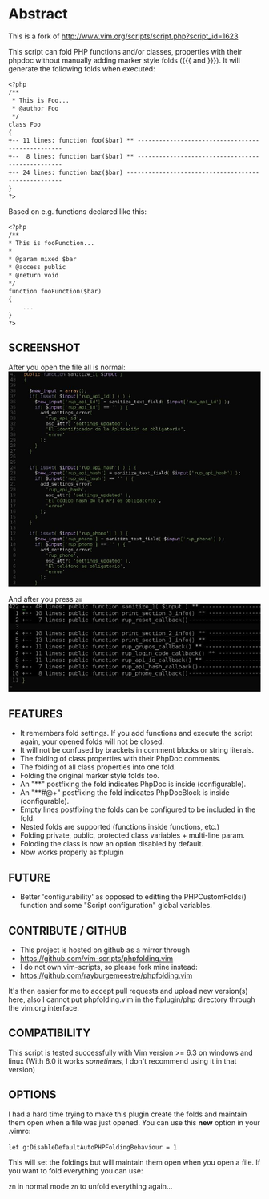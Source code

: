 Abstract
===============

This is a fork of http://www.vim.org/scripts/script.php?script_id=1623

This script can fold PHP functions and/or classes, properties with their phpdoc
without manually adding marker style folds ({{{ and }}}). 
It will generate the following folds when executed:

```
<?php
/**
 * This is Foo...
 * @author Foo
 */
class Foo 
{
+-- 11 lines: function foo($bar) ** -------------------------------------------------
+--  8 lines: function bar($bar) ** -------------------------------------------------
+-- 24 lines: function baz($bar) ----------------------------------------------------
}
?>
```

Based on e.g. functions declared like this:

```
<?php
/**
* This is fooFunction...
*
* @param mixed $bar
* @access public
* @return void
*/
function fooFunction($bar) 
{
    ...
}
?>
```

SCREENSHOT
----------------
After you open the file all is normal:
![just opened file](screenshots/2020-05-28-1590646436_screenshot_827x705.jpg "just opened file")

And after you press `zm`
![after zm](screenshots/2020-05-28-1590646466_screenshot_682x237.jpg "after zm")


FEATURES
----------------
- It remembers fold settings. If you add functions and execute the script again,
  your opened folds will not be closed.
- It will not be confused by brackets in comment blocks or string literals.
- The folding of class properties with their PhpDoc comments.
- The folding of all class properties into one fold.
- Folding the original marker style folds too.
- An "**" postfixing the fold indicates PhpDoc is inside (configurable).
- An "**#@+" postfixing the fold indicates PhpDocBlock is inside (configurable).
- Empty lines postfixing the folds can be configured to be included in the fold.
- Nested folds are supported (functions inside functions, etc.)
- Folding private, public, protected class variables + multi-line param.
- Foloding the class is now an option disabled by default.
- Now works properly as ftplugin

FUTURE
----------------
- Better 'configurability' as opposed to editting the PHPCustomFolds() function
  and some "Script configuration" global variables.

CONTRIBUTE / GITHUB
----------------
- This project is hosted on github as a mirror through
 - https://github.com/vim-scripts/phpfolding.vim
- I do not own vim-scripts, so please fork mine instead:
 - https://github.com/rayburgemeestre/phpfolding.vim

It's then easier for me to accept pull requests and upload new version(s) here,
also I cannot put phpfolding.vim in the ftplugin/php directory through the
vim.org interface.


COMPATIBILITY
--------------

This script is tested successfully with Vim version >= 6.3 on windows and linux
(With 6.0 it works *sometimes*, I don't recommend using it in that version)

OPTIONS
--------

I had a hard time trying to make this plugin create the folds and maintain them
open when a file was just opened. You can use this **new** option in your .vimrc:

`let g:DisableDefaultAutoPHPFoldingBehaviour = 1`

This will set the foldings but will maintain them open when you open a file. If
you want to fold everything you can use:

`zm` in normal mode
`zn` to unfold everything again...


